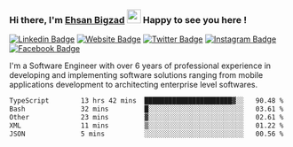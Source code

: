 ### Hi there, I'm <a href="https://ehsanbigzad.com" target="_blank">Ehsan Bigzad</a> <img src="https://media.giphy.com/media/hvRJCLFzcasrR4ia7z/giphy.gif" width="25px" height="25px"> Happy to see you here !

[![Linkedin Badge](https://img.shields.io/badge/-LinkedIn-0e76a8?style=flat-square&logo=Linkedin&logoColor=white)](https://linkedin.com/in/EhsanBigzad)
[![Website Badge](https://img.shields.io/badge/Website-3b5998?style=flat-square&logo=google-chrome&logoColor=white)](https://ehsanbigzad.com)
[![Twitter Badge](https://img.shields.io/badge/-Twitter-00acee?style=flat-square&logo=Twitter&logoColor=white)](https://twitter.com/EhsanBigzad)
[![Instagram Badge](https://img.shields.io/badge/-Instagram-e4405f?style=flat-square&logo=Instagram&logoColor=white)](https://instagram.com/ehsanbigzad/)
[![Facebook Badge](https://img.shields.io/badge/-Facebook-0088cc?style=flat-square&logo=Facebook&logoColor=white)](https://facebook.com/EhsanBigzad7)

I'm a Software Engineer with over 6 years of professional experience
in developing and implementing software solutions ranging from mobile applications development to architecting enterprise level softwares.

<!--START_SECTION:waka-->

```txt
TypeScript        13 hrs 42 mins  ██████████████████████▓░░   90.48 %
Bash              32 mins         █░░░░░░░░░░░░░░░░░░░░░░░░   03.61 %
Other             23 mins         ▓░░░░░░░░░░░░░░░░░░░░░░░░   02.61 %
XML               11 mins         ▒░░░░░░░░░░░░░░░░░░░░░░░░   01.22 %
JSON              5 mins          ░░░░░░░░░░░░░░░░░░░░░░░░░   00.56 %
```

<!--END_SECTION:waka-->
